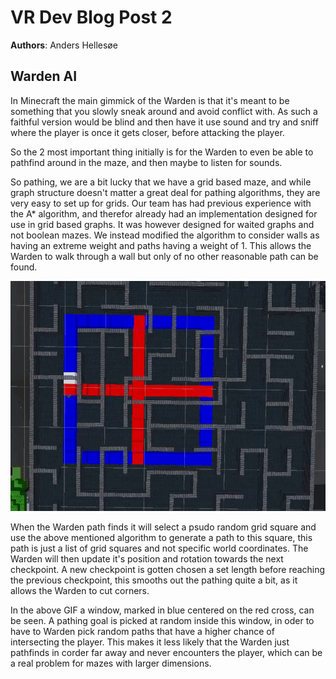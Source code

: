 # VR Dev Blog Post 2
**Authors**: Anders Hellesøe

## Warden AI

In Minecraft the main gimmick of the Warden is that it's meant to be something that you slowly sneak around and avoid conflict with. As such a faithful version would be blind and then have it use sound and try and sniff where the player is once it gets closer, before attacking the player.

So the 2 most important thing initially is for the Warden to even be able to pathfind around in the maze, and then maybe to listen for sounds.

So pathing, we are a bit lucky that we have a grid based maze, and while graph structure doesn't matter a great deal for pathing algorithms, they are very easy to set up for grids. Our team has had previous experience with the A* algorithm, and therefor already had an implementation designed for use in grid based graphs. It was however designed for waited graphs and not boolean mazes. We instead modified the algorithm to consider walls as having an extreme weight and paths having a weight of 1. This allows the Warden to walk through a wall but only of no other reasonable path can be found.

![Warden pathfinds](./media/wardenPathfinds.gif)

When the Warden path finds it will select a psudo random grid square and use the above mentioned algorithm to generate a path to this square, this path is just a list of grid squares and not specific world coordinates. The Warden will then update it's position and rotation towards the next checkpoint. A new checkpoint is gotten chosen a set length before reaching the previous checkpoint, this smooths out the pathing quite a bit, as it allows the Warden to cut corners.

In the above GIF a window, marked in blue centered on the red cross, can be seen. A pathing goal is picked at random inside this window, in oder to have to Warden pick random paths that have a higher chance of intersecting the player. This makes it less likely that the Warden just pathfinds in corder far away and never encounters the player, which can be a real problem for mazes with larger dimensions.